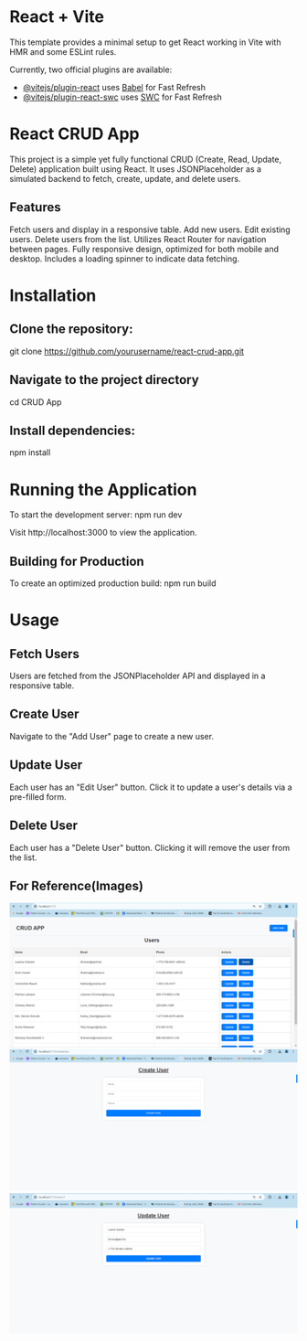 # React + Vite

This template provides a minimal setup to get React working in Vite with HMR and some ESLint rules.

Currently, two official plugins are available:

- [@vitejs/plugin-react](https://github.com/vitejs/vite-plugin-react/blob/main/packages/plugin-react/README.md) uses [Babel](https://babeljs.io/) for Fast Refresh
- [@vitejs/plugin-react-swc](https://github.com/vitejs/vite-plugin-react-swc) uses [SWC](https://swc.rs/) for Fast Refresh

# React CRUD App

This project is a simple yet fully functional CRUD (Create, Read, Update, Delete) application built using React. It uses JSONPlaceholder as a simulated backend to fetch, create, update, and delete users.

## Features

Fetch users and display in a responsive table.
Add new users.
Edit existing users.
Delete users from the list.
Utilizes React Router for navigation between pages.
Fully responsive design, optimized for both mobile and desktop.
Includes a loading spinner to indicate data fetching.

# Installation

## Clone the repository:

git clone https://github.com/yourusername/react-crud-app.git

## Navigate to the project directory

cd CRUD App

## Install dependencies:

npm install

# Running the Application

To start the development server:
npm run dev

Visit http://localhost:3000 to view the application.

## Building for Production

To create an optimized production build:
npm run build

# Usage

## Fetch Users

Users are fetched from the JSONPlaceholder API and displayed in a responsive table.

## Create User

Navigate to the "Add User" page to create a new user.

## Update User

Each user has an "Edit User" button. Click it to update a user's details via a pre-filled form.

## Delete User

Each user has a "Delete User" button. Clicking it will remove the user from the list.

## For Reference(Images)

![Home Page](./src/assets/home.png)
![Create User Page](./src/assets/CreateUser.png)
![Update User Page](./src/assets/update.png)
